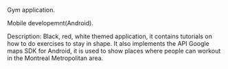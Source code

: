 Gym application.

Mobile developemnt(Android).

Description: Black, red, white themed application, it contains tutorials on how to do exercises to stay in shape. It also implements the API Google maps SDK for Android, it is used to show places where people can workout in the Montreal Metropolitan area.
